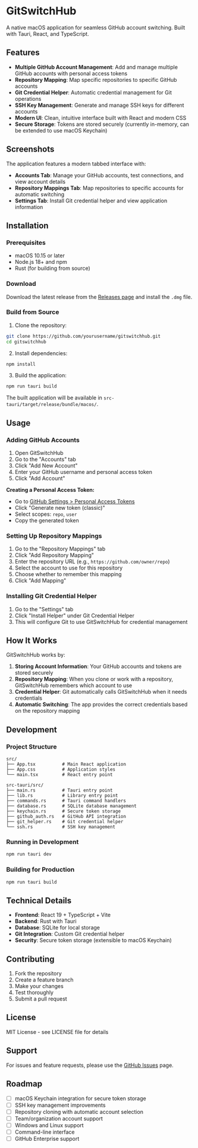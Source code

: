 # GitSwitchHub

A native macOS application for seamless GitHub account switching. Built with Tauri, React, and TypeScript.

## Features

- **Multiple GitHub Account Management**: Add and manage multiple GitHub accounts with personal access tokens
- **Repository Mapping**: Map specific repositories to specific GitHub accounts
- **Git Credential Helper**: Automatic credential management for Git operations
- **SSH Key Management**: Generate and manage SSH keys for different accounts
- **Modern UI**: Clean, intuitive interface built with React and modern CSS
- **Secure Storage**: Tokens are stored securely (currently in-memory, can be extended to use macOS Keychain)

## Screenshots

The application features a modern tabbed interface with:
- **Accounts Tab**: Manage your GitHub accounts, test connections, and view account details
- **Repository Mappings Tab**: Map repositories to specific accounts for automatic switching
- **Settings Tab**: Install Git credential helper and view application information

## Installation

### Prerequisites

- macOS 10.15 or later
- Node.js 18+ and npm
- Rust (for building from source)

### Download

Download the latest release from the [Releases page](https://github.com/yourusername/gitswitchhub/releases) and install the `.dmg` file.

### Build from Source

1. Clone the repository:
```bash
git clone https://github.com/yourusername/gitswitchhub.git
cd gitswitchhub
```

2. Install dependencies:
```bash
npm install
```

3. Build the application:
```bash
npm run tauri build
```

The built application will be available in `src-tauri/target/release/bundle/macos/`.

## Usage

### Adding GitHub Accounts

1. Open GitSwitchHub
2. Go to the "Accounts" tab
3. Click "Add New Account"
4. Enter your GitHub username and personal access token
5. Click "Add Account"

**Creating a Personal Access Token:**
- Go to [GitHub Settings > Personal Access Tokens](https://github.com/settings/tokens)
- Click "Generate new token (classic)"
- Select scopes: `repo`, `user`
- Copy the generated token

### Setting Up Repository Mappings

1. Go to the "Repository Mappings" tab
2. Click "Add Repository Mapping"
3. Enter the repository URL (e.g., `https://github.com/owner/repo`)
4. Select the account to use for this repository
5. Choose whether to remember this mapping
6. Click "Add Mapping"

### Installing Git Credential Helper

1. Go to the "Settings" tab
2. Click "Install Helper" under Git Credential Helper
3. This will configure Git to use GitSwitchHub for credential management

## How It Works

GitSwitchHub works by:

1. **Storing Account Information**: Your GitHub accounts and tokens are stored securely
2. **Repository Mapping**: When you clone or work with a repository, GitSwitchHub remembers which account to use
3. **Credential Helper**: Git automatically calls GitSwitchHub when it needs credentials
4. **Automatic Switching**: The app provides the correct credentials based on the repository mapping

## Development

### Project Structure

```
src/
├── App.tsx          # Main React application
├── App.css          # Application styles
└── main.tsx         # React entry point

src-tauri/src/
├── main.rs          # Tauri entry point
├── lib.rs           # Library entry point
├── commands.rs      # Tauri command handlers
├── database.rs      # SQLite database management
├── keychain.rs      # Secure token storage
├── github_auth.rs   # GitHub API integration
├── git_helper.rs    # Git credential helper
└── ssh.rs           # SSH key management
```

### Running in Development

```bash
npm run tauri dev
```

### Building for Production

```bash
npm run tauri build
```

## Technical Details

- **Frontend**: React 19 + TypeScript + Vite
- **Backend**: Rust with Tauri
- **Database**: SQLite for local storage
- **Git Integration**: Custom Git credential helper
- **Security**: Secure token storage (extensible to macOS Keychain)

## Contributing

1. Fork the repository
2. Create a feature branch
3. Make your changes
4. Test thoroughly
5. Submit a pull request

## License

MIT License - see LICENSE file for details

## Support

For issues and feature requests, please use the [GitHub Issues](https://github.com/yourusername/gitswitchhub/issues) page.

## Roadmap

- [ ] macOS Keychain integration for secure token storage
- [ ] SSH key management improvements
- [ ] Repository cloning with automatic account selection
- [ ] Team/organization account support
- [ ] Windows and Linux support
- [ ] Command-line interface
- [ ] GitHub Enterprise support
